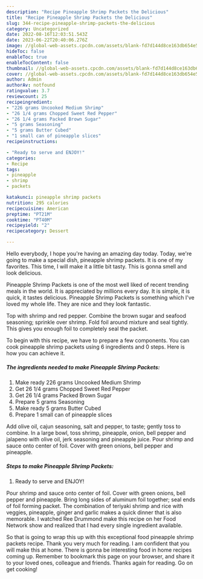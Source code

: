 ```yaml
---
description: "Recipe Pineapple Shrimp Packets the Delicious"
title: "Recipe Pineapple Shrimp Packets the Delicious"
slug: 344-recipe-pineapple-shrimp-packets-the-delicious
category: Uncategorized
date: 2022-08-16T12:03:51.543Z
date: 2023-06-22T20:40:06.276Z
image: //global-web-assets.cpcdn.com/assets/blank-fd7d144d8ce163db654e5a02c40b08a2775adb7897d16e4062681dc7e1b2800f.png
hideToc: false
enableToc: true
enableTocContent: false
thumbnail: //global-web-assets.cpcdn.com/assets/blank-fd7d144d8ce163db654e5a02c40b08a2775adb7897d16e4062681dc7e1b2800f.png
cover: //global-web-assets.cpcdn.com/assets/blank-fd7d144d8ce163db654e5a02c40b08a2775adb7897d16e4062681dc7e1b2800f.png
author: Admin
authorAv: notfound
ratingvalue: 3.7
reviewcount: 25
recipeingredient:
- "226 grams Uncooked Medium Shrimp"
- "26 1/4 grams Chopped Sweet Red Pepper"
- "26 1/4 grams Packed Brown Sugar"
- "5 grams Seasoning"
- "5 grams Butter Cubed"
- "1 small can of pineapple slices"
recipeinstructions:

- "Ready to serve and ENJOY!"
categories:
- Recipe
tags:
- pineapple
- shrimp
- packets

katakunci: pineapple shrimp packets 
nutrition: 295 calories
recipecuisine: American
preptime: "PT21M"
cooktime: "PT40M"
recipeyield: "2"
recipecategory: Dessert

---
```



Hello everybody, I hope you're having an amazing day today. Today, we're going to make a special dish, pineapple shrimp packets. It is one of my favorites. This time, I will make it a little bit tasty. This is gonna smell and look delicious.

Pineapple Shrimp Packets is one of the most well liked of recent trending meals in the world. It is appreciated by millions every day. It is simple, it is quick, it tastes delicious. Pineapple Shrimp Packets is something which I've loved my whole life. They are nice and they look fantastic.

Top with shrimp and red pepper. Combine the brown sugar and seafood seasoning; sprinkle over shrimp. Fold foil around mixture and seal tightly. This gives you enough foil to completely seal the packet.


To begin with this recipe, we have to prepare a few components. You can cook pineapple shrimp packets using 6 ingredients and 0 steps. Here is how you can achieve it.

<!--inarticleads1-->

##### The ingredients needed to make Pineapple Shrimp Packets:

1. Make ready 226 grams Uncooked Medium Shrimp
1. Get 26 1/4 grams Chopped Sweet Red Pepper
1. Get 26 1/4 grams Packed Brown Sugar
1. Prepare 5 grams Seasoning
1. Make ready 5 grams Butter Cubed
1. Prepare 1 small can of pineapple slices


Add olive oil, cajun seasoning, salt and pepper, to taste; gently toss to combine. In a large bowl, toss shrimp, pineapple, onion, bell pepper and jalapeno with olive oil, jerk seasoning and pineapple juice. Pour shrimp and sauce onto center of foil. Cover with green onions, bell pepper and pineapple. 

<!--inarticleads2-->

##### Steps to make Pineapple Shrimp Packets:


1. Ready to serve and ENJOY!

Pour shrimp and sauce onto center of foil. Cover with green onions, bell pepper and pineapple. Bring long sides of aluminum foil together; seal ends of foil forming packet. The combination of teriyaki shrimp and rice with veggies, pineapple, ginger and garlic makes a quick dinner that is also memorable. I watched Ree Drummond make this recipe on her Food Network show and realized that I had every single ingredient available. 

So that is going to wrap this up with this exceptional food pineapple shrimp packets recipe. Thank you very much for reading. I am confident that you will make this at home. There is gonna be interesting food in home recipes coming up. Remember to bookmark this page on your browser, and share it to your loved ones, colleague and friends. Thanks again for reading. Go on get cooking!
